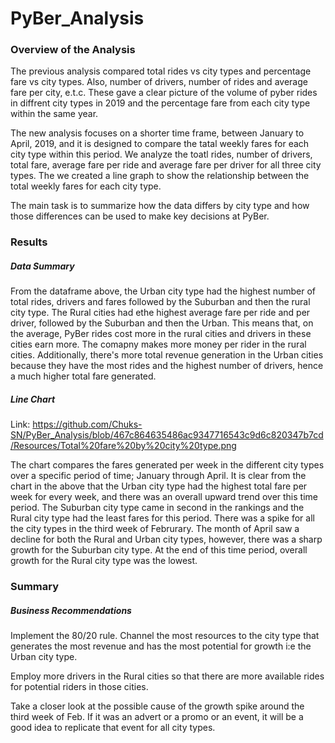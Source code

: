 # PyBer_Analysis

### Overview of the Analysis
The previous analysis compared total rides vs city types and percentage fare vs city types. Also, number of drivers, number of rides and average fare per city, e.t.c. These gave a clear picture of the volume of pyber rides in diffrent city types in 2019 and the percentage fare from each city type within the same year. 

The new analysis focuses on a shorter time frame, between January to April, 2019, and it is designed to compare the tatal weekly fares for each city type within this period. We analyze the toatl rides, number of drivers, total fare, average fare per ride and average fare per driver for all three city types. The we created a line graph to show the relationship between the total weekly fares for each city type. 

The main task is to summarize how the data differs by city type and how those differences can be used to make key decisions at PyBer. 

### Results

##### Data Summary 

From the dataframe above, the Urban city type had the highest number of total rides, drivers and fares followed by the Suburban and then the rural city type. The Rural cities had ethe highest average fare per ride and per driver, followed by the Suburban and then the Urban. This means that, on the average, PyBer rides cost more in the rural cities and drivers in these cities earn more. The comapny makes more money per rider in the rural cities. Additionally, there's more total revenue generation in the Urban cities because they have the most rides and the highest number of drivers, hence a much higher total fare generated. 

##### Line Chart
Link: https://github.com/Chuks-SN/PyBer_Analysis/blob/467c864635486ac9347716543c9d6c820347b7cd/Resources/Total%20fare%20by%20city%20type.png

The chart compares the fares generated per week in the different city types over a specific period of time; January through April. It is clear from the chart in the above that the Urban city type had the highest total fare per week for every week, and there was an overall upward trend over this time period. The Suburban city type came in second in the rankings and the Rural city type had the least fares for this period. There was a spike for all the city types in the third week of Februrary. The month of April saw a decline for both the Rural and Urban city types, however, there was a sharp growth for the Suburban city type. At the end of this time period, overall growth for the Rural city type was the lowest. 

### Summary
##### Business Recommendations 
Implement the 80/20 rule. Channel the most resources to the city type that generates the most revenue and has the most potential for growth i:e the Urban city type. 

Employ more drivers in the Rural cities so that there are more available rides for potential riders in those cities. 

Take a closer look at the possible cause of the growth spike around the third week of Feb. If it was an advert or a promo or an event, it will be a good idea to replicate that event for all city types. 
